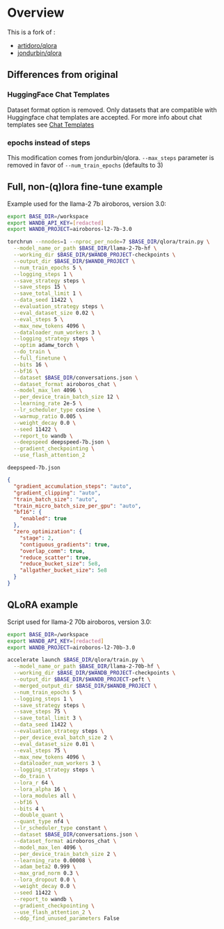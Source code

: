 # Overview

This is a fork of :
- [artidoro/qlora](https://github.com/artidoro/qlora)
- [jondurbin/qlora](https://github.com/jondurbin/qlora)

## Differences from original

### HuggingFace Chat Templates

Dataset format option is removed. Only datasets that are compatible with Huggingface chat templates are accepted. For more info about chat templates see [Chat Templates](https://huggingface.co/docs/transformers/chat_templating)

### epochs instead of steps

This modification comes from jondurbin/qlora. `--max_steps` parameter is removed in favor of `--num_train_epochs` (defaults to 3)

## Full, non-(q)lora fine-tune example

Example used for the llama-2 7b airoboros, version 3.0:
```bash
export BASE_DIR=/workspace
export WANDB_API_KEY=[redacted]
export WANDB_PROJECT=airoboros-l2-7b-3.0

torchrun --nnodes=1 --nproc_per_node=7 $BASE_DIR/qlora/train.py \
  --model_name_or_path $BASE_DIR/llama-2-7b-hf \
  --working_dir $BASE_DIR/$WANDB_PROJECT-checkpoints \
  --output_dir $BASE_DIR/$WANDB_PROJECT \
  --num_train_epochs 5 \
  --logging_steps 1 \
  --save_strategy steps \
  --save_steps 15 \
  --save_total_limit 1 \
  --data_seed 11422 \
  --evaluation_strategy steps \
  --eval_dataset_size 0.02 \
  --eval_steps 5 \
  --max_new_tokens 4096 \
  --dataloader_num_workers 3 \
  --logging_strategy steps \
  --optim adamw_torch \
  --do_train \
  --full_finetune \
  --bits 16 \
  --bf16 \
  --dataset $BASE_DIR/conversations.json \
  --dataset_format airoboros_chat \
  --model_max_len 4096 \
  --per_device_train_batch_size 12 \
  --learning_rate 2e-5 \
  --lr_scheduler_type cosine \
  --warmup_ratio 0.005 \
  --weight_decay 0.0 \
  --seed 11422 \
  --report_to wandb \
  --deepspeed deepspeed-7b.json \
  --gradient_checkpointing \
  --use_flash_attention_2
```

`deepspeed-7b.json`

```json
{
  "gradient_accumulation_steps": "auto",
  "gradient_clipping": "auto",
  "train_batch_size": "auto",
  "train_micro_batch_size_per_gpu": "auto",
  "bf16": {
    "enabled": true
  },
  "zero_optimization": {
    "stage": 2,
    "contiguous_gradients": true,
    "overlap_comm": true,
    "reduce_scatter": true,
    "reduce_bucket_size": 5e8,
    "allgather_bucket_size": 5e8
  }
}
```

## QLoRA example

Script used for llama-2 70b airoboros, version 3.0:

```bash
export BASE_DIR=/workspace
export WANDB_API_KEY=[redacted]
export WANDB_PROJECT=airoboros-l2-70b-3.0

accelerate launch $BASE_DIR/qlora/train.py \
  --model_name_or_path $BASE_DIR/llama-2-70b-hf \
  --working_dir $BASE_DIR/$WANDB_PROJECT-checkpoints \
  --output_dir $BASE_DIR/$WANDB_PROJECT-peft \
  --merged_output_dir $BASE_DIR/$WANDB_PROJECT \
  --num_train_epochs 5 \
  --logging_steps 1 \
  --save_strategy steps \
  --save_steps 75 \
  --save_total_limit 3 \
  --data_seed 11422 \
  --evaluation_strategy steps \
  --per_device_eval_batch_size 2 \
  --eval_dataset_size 0.01 \
  --eval_steps 75 \
  --max_new_tokens 4096 \
  --dataloader_num_workers 3 \
  --logging_strategy steps \
  --do_train \
  --lora_r 64 \
  --lora_alpha 16 \
  --lora_modules all \
  --bf16 \
  --bits 4 \
  --double_quant \
  --quant_type nf4 \
  --lr_scheduler_type constant \
  --dataset $BASE_DIR/conversations.json \
  --dataset_format airoboros_chat \
  --model_max_len 4096 \
  --per_device_train_batch_size 2 \
  --learning_rate 0.00008 \
  --adam_beta2 0.999 \
  --max_grad_norm 0.3 \
  --lora_dropout 0.0 \
  --weight_decay 0.0 \
  --seed 11422 \
  --report_to wandb \
  --gradient_checkpointing \
  --use_flash_attention_2 \
  --ddp_find_unused_parameters False
```
